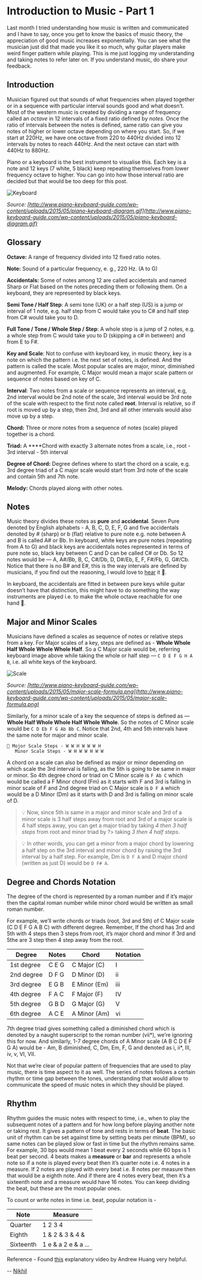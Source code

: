 # Introduction to Music - Part 1

Last month I tried understanding how music is written and communicated and I have to say, once you get to know the basics of music theory, the appreciation of good music increases exponentially. You can see what the musician just did that made you like it so much, why guitar players make weird finger pattern while playing. This is me just logging my understanding and taking notes to refer later on. If you understand music, do share your feedback.


## Introduction

Musician figured out that sounds of what frequencies when played together or in a sequence with particular interval sounds good and what doesn’t. Most of the western music is created by dividing a range of frequency called an *octave* in 12 intervals of a fixed ratio defined by *notes*. Once the ratio of intervals between the notes is defined, same ratio can give you notes of higher or lower octave depending on where you start. So, if we start at 220Hz, we have one octave from 220 to 440Hz divided into 12 intervals by notes to reach 440Hz. And the next octave can start with 440Hz to 880Hz.

Piano or a keyboard is the best instrument to visualise this. Each key is a note and 12 keys (7 white, 5 black) keep repeating themselves from lower frequency octave to higher. You can go into how those interval ratio are decided but that would be too deep for this post. 

![Keyboard](/public/images/keyboard.png)

*Source: [http://www.piano-keyboard-guide.com/wp-content/uploads/2015/05/piano-keyboard-diagram.gif](http://www.piano-keyboard-guide.com/wp-content/uploads/2015/05/piano-keyboard-diagram.gif)*


## Glossary

**Octave:** A range of frequency divided into 12 fixed ratio notes.

**Note:** Sound of a particular frequency, e. g., 220 Hz. (A to G)

**Accidentals:** Some of notes among 12 are called accidentals and named Sharp or Flat based on the notes preceding them or following them. On a keyboard, they are represented by black keys.

**Semi Tone / Half Step**: A semi tone (UK) or a half step (US) is a jump or interval of 1 note, e.g. half step from C would take you to C# and half step from C# would take you to D.

**Full Tone / Tone / Whole Step / Step**: A whole step is a jump of 2 notes, e.g. a whole step from C would take you to D (skipping a c# in between) and from E to F#.

**Key and Scale**: Not to confuse with keyboard key, in music theory, key is a note on which the pattern i.e. the next set of notes, is defined. And the pattern is called the scale. Most popular scales are major, minor, diminished and augmented. For example, C Major would mean a major scale pattern or sequence of notes based on key of C.

**Interval**: Two notes from a scale or sequence represents an interval, e.g, 2nd interval would be 2nd note of the scale, 3rd interval would be 3rd note of the scale with respect to the first note called **root**. Interval is relative, so if root is moved up by a step, then 2nd, 3rd and all other intervals would also move up by a step.

**Chord:** Three or more notes from a sequence of notes (scale) played together is a chord.

**Triad:** A ****Chord with exactly 3 alternate notes from a scale, i.e., root - 3rd interval - 5th interval

**Degree of Chord:** Degree defines where to start the chord on a scale, e.g. 3rd degree triad of a C major scale would start from 3rd note of the scale and contain 5th and 7th note.

**Melody:** Chords played along with other notes.


## Notes

Music theory divides these notes as **pure** and **accidental**. Seven Pure denoted by English alphabets - A, B, C, D, E, F, G and five accidentals denoted by # (sharp) or b (flat) relative to pure note e.g. note between A and B is called A# or Bb. In keyboard, white keys are pure notes (repeating from A to G) and black keys are accidentals notes represented in terms of pure note so, black key between C and D can be called C# or Db. So 12 notes would be — A, A#/Bb, B, C, C#/Db, D, D#/Eb, E, F, F#/Fb, G, G#/Cb. Notice that there is no B# and E#, this is the way intervals are defined by musicians, if you find out the reasoning, I would love to [hear](https://nikhilsoni.me/contact) it 🤔. 

In keyboard, the accidentals are fitted in between pure keys while guitar doesn’t have that distinction, this might have to do something the way instruments are played i.e. to make the whole octave reachable for one hand 🤷.


## Major and Minor Scales

Musicians have defined a scales as sequence of notes or relative steps from a key. For Major scales of a key, steps are defined as - **Whole Whole Half Whole Whole Whole Half**. So a C Major scale would be, referring keyboard image above while taking the whole or half step — `C D E F G H A B`, i.e. all white keys of the keyboard.

![Scale](/public/images/scale.png)

*Source: [http://www.piano-keyboard-guide.com/wp-content/uploads/2015/05/major-scale-formula.png](http://www.piano-keyboard-guide.com/wp-content/uploads/2015/05/major-scale-formula.png)*

Similarly, for a minor scale of a key the sequence of steps is defined as — **Whole Half Whole Whole Half Whole Whole**. So the notes of C Minor scale would be `C D Eb F G Ab Bb C`.  Notice that 2nd, 4th and 5th intervals have the same note for major and minor scale.

```
🎵 Mojor Scale Steps - W W H W W W H
   Minor Scale Steps - W H W W H W W
```

A chord on a scale can also be defined as major or minor depending on which scale the 3rd interval is falling, as the 5th is going to be same in major or minor. So 4th degree chord or triad on C Minor scale is `F Ab C`  which would be called a F Minor chord (Fm) as it starts with F and 3rd is falling in minor scale of F and 2nd degree triad on C Major scale is `D F A` which would be a D Minor (Dm) as it starts with D and 3rd is falling on minor scale of D. 


> 💡 Now, since 5th is same in a major and minor scale and 3rd of a minor scale is 3 half steps away from root and 3rd of a
major scale is 4 half steps away, you can get a major triad by taking *4 then 3 half steps* from root and minor triad by ?> taking *3 then 4 half steps*.



> 💡 In other words, you can get a minor from a major chord by lowering a half step on the 3rd interval and minor chord by raising the 3rd interval by a half step. For example, Dm is `D F A` and D major chord (written as just D) would be `D F# A`.


## Degree and Chords Notation

The degree of the chord is represented by a roman number and if it’s major then the capital roman number while minor chord would be written as small roman number.

For example, we’ll write chords or triads (root, 3rd and 5th) of C Major scale (C D E F G A B C) with different degree. Remember, If the chord has 3rd and 5th with 4 steps then 3 steps from root, it’s major chord and minor if 3rd and 5the are 3 step then 4 step away from the root.

| Degree | Notes | Chord | Notation |
| --- | --- | --- | --- |
| 1st degree | C E G | C Major (C) | I |
| 2nd degree | D F G | D Minor (D) | ii |
| 3rd degree | E G B | E Minor (Em) | iii |
| 4th degree | F A C | F Major (F) | IV |
| 5th degree | G B D | G Major (G) | V |
| 6th degree | A C E | A Minor (Am) | vi |

7th degree triad gives something called a diminished chord which is denoted by a naught superscript to the roman number (vii*), we’re ignoring this for now. And similarly, 1-7 degree chords of A Minor scale (A B C D E F G A) would be - Am, B diminished, C, Dm, Em, F, G and denoted as i, ii*, III, iv, v, VI, VII.

Not that we’re clear of popular pattern of frequencies that are used to play music, there is time aspect to it as well. The series of notes follows a certain rhythm or time gap between the tones, understanding that would allow to communicate the speed of music notes in which they should be played. 


## Rhythm

Rhythm guides the music notes with respect to time, i.e., when to play the subsequent notes of a pattern and for how long before playing another note or taking rest. It gives a pattern of tone and rests in terms of **beat**. The basic unit of rhythm can be set against time by setting beats per minute (BPM), so same notes can be played slow or fast in time but the rhythm remains same. For example, 30 bps would mean 1 beat every 2 seconds while 60 bps is 1 beat per second. 4 beats makes a **measure** or **bar** and represents a whole note so if a note is played every beat then it’s quarter note i.e. 4 notes in a measure. If 2 notes are played with every beat i.e. 8 notes per measure then that would be a eighth note. And if there are 4 notes every beat, then it’s a sixteenth note and a measure would have 16 notes. You can keep dividing the beat, but these are the most popular ones.

To count or write notes in time i.e. beat, popular notation is -

| Note | Measure |
| --- | --- |
| Quarter | 1 2 3 4 |
| Eighth | 1 & 2 & 3 & 4 & |
| Sixteenth | 1 e & a 2 e & a ... |

Reference - Found [this](https://www.youtube.com/watch?v=rgaTLrZGlk0) explanatory video by Andrew Huang very helpful.

--
[Nikhil](https://twitter.com/krsoninikhil)